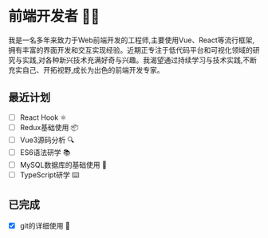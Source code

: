 # 前端开发者 👨‍💻

我是一名多年来致力于Web前端开发的工程师,主要使用Vue、React等流行框架,拥有丰富的界面开发和交互实现经验。近期正专注于低代码平台和可视化领域的研究与实践,对各种新兴技术充满好奇与兴趣。我渴望通过持续学习与技术实践,不断充实自己、开拓视野,成长为出色的前端开发专家。

## 最近计划

- [ ] React Hook ⚛️
- [ ] Redux基础使用 📦  
- [ ] Vue3源码分析 🔍
- [ ] ES6语法研学 📚
- [ ] MySQL数据库的基础使用 💾
- [ ] TypeScript研学 ⌨️

## 已完成  

- [x] git的详细使用 💄
